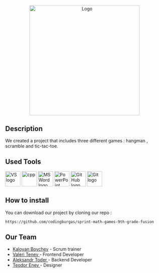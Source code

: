 <h1 align="center"></a></h1>
<p align = "center">
<img src =https://github.com/user-attachments/assets/9a42cb22-37d7-4131-9e2c-a7d95b6e7da5
"" alt = "Logo" width="350">
</p>
 
## Description

We created a project that includes three different games : hangman , scramble and tic-tac-toe.

## Used Tools
<p align="left">
<a href="https://visualstudio.microsoft.com/vs/"><img src="https://static.wikia.nocookie.net/logopedia/images/6/62/Brand_Visual_Studio_Win_2019.svg/revision/latest/scale-to-width-down/250?cb=20191019024151" alt="VS logo" width=48px /></a>
<a href="https://cplusplus.com/"><img src="https://upload.wikimedia.org/wikipedia/commons/thumb/1/18/ISO_C%2B%2B_Logo.svg/1822px-ISO_C%2B%2B_Logo.svg.png" alt="cpp" width=48px /></a>
<a href="https://www.microsoft.com/en-ww/microsoft-365/word"><img src="https://img.icons8.com/color/344/ms-word.png" alt="MS Word logo" width=48px /></a>
<a href="https://www.microsoft.com/en-ww/microsoft-365/powerpoint"><img src="https://img.icons8.com/color/344/ms-powerpoint.png" alt="PowerPoint logo" width=48px /></a>
<a href="https://github.com/"><img src="https://encrypted-tbn0.gstatic.com/images?q=tbn:ANd9GcSbqj9Ii13d6hx5a9kyLnC5A8A96LDSaSZv_w&s" alt="GitHub logo" width=48px /></a>
<a href="https://git-scm.com/"><img src="https://avatars.githubusercontent.com/u/18133?s=280&v=4" alt="Git logo" width=48px /></a>
</p>
 
## How to install

You can download our project by cloning our repo :

```   
https://github.com/codingburgas/sprint-math-games-9th-grade-fusion

```

## Our Team<br>
<ul>
<li><a href = https://github.com/KaloyanBoychev> Kaloyan Boychev</a> - Scrum trainer<br></li>
<li><a href = https://github.com/VATenev23> Valeri Tenev </a> - Frontend Developer<br></li>
<li><a href = https://github.com/Astoder23> Aleksandr Toder </a> - Backend  Developer<br></li>
<li><a href = https://github.com/THEnev23> Teodor Enev </a> - Designer<br></li>
</ul>
 
